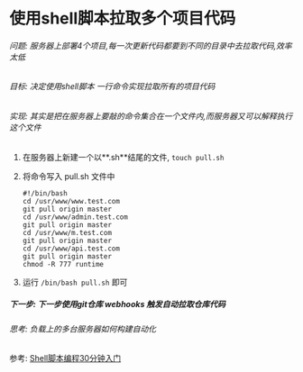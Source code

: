  #  使用shell脚本拉取多个项目代码
 
###### 问题: 服务器上部署4个项目,每一次更新代码都要到不同的目录中去拉取代码,效率太低

###### 目标: 决定使用shell脚本 一行命令实现拉取所有的项目代码

###### 实现: 其实是把在服务器上要敲的命令集合在一个文件内,而服务器又可以解释执行这个文件

1. 在服务器上新建一个以**.sh**结尾的文件, `touch pull.sh` 

2. 将命令写入 pull.sh 文件中

    ```
    #!/bin/bash
    cd /usr/www/www.test.com
    git pull origin master
    cd /usr/www/admin.test.com
    git pull origin master
    cd /usr/www/m.test.com
    git pull origin master
    cd /usr/www/api.test.com
    git pull origin master
    chmod -R 777 runtime
    ```

3. 运行 `/bin/bash pull.sh` 即可

##### 下一步: 下一步使用git仓库 webhooks 触发自动拉取仓库代码
###### 思考: 负载上的多台服务器如何构建自动化


参考:
[Shell脚本编程30分钟入门](https://github.com/qinjx/30min_guides/blob/master/shell.md)


